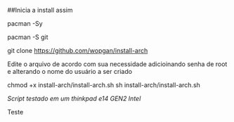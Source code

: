 ##Inicia a install assim 

pacman -Sy

pacman -S git

git clone https://github.com/wopgan/install-arch

Edite o arquivo de acordo com sua necessidade adicioinando senha de root e alterando o nome do usuário a ser criado

chmod +x install-arch/install-arch.sh
sh install-arch/install-arch.sh


*Script testado em um thinkpad e14 GEN2 Intel*

Teste
